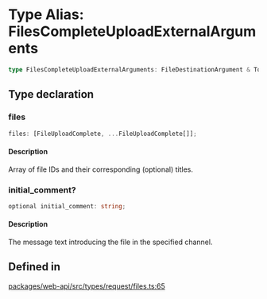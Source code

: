 # Type Alias: FilesCompleteUploadExternalArguments

```ts
type FilesCompleteUploadExternalArguments: FileDestinationArgument & TokenOverridable & object;
```

## Type declaration

### files

```ts
files: [FileUploadComplete, ...FileUploadComplete[]];
```

#### Description

Array of file IDs and their corresponding (optional) titles.

### initial\_comment?

```ts
optional initial_comment: string;
```

#### Description

The message text introducing the file in the specified channel.

## Defined in

[packages/web-api/src/types/request/files.ts:65](https://github.com/slackapi/node-slack-sdk/blob/c15385ef93ccdde9702f52f7d1f445999203d794/packages/web-api/src/types/request/files.ts#L65)
